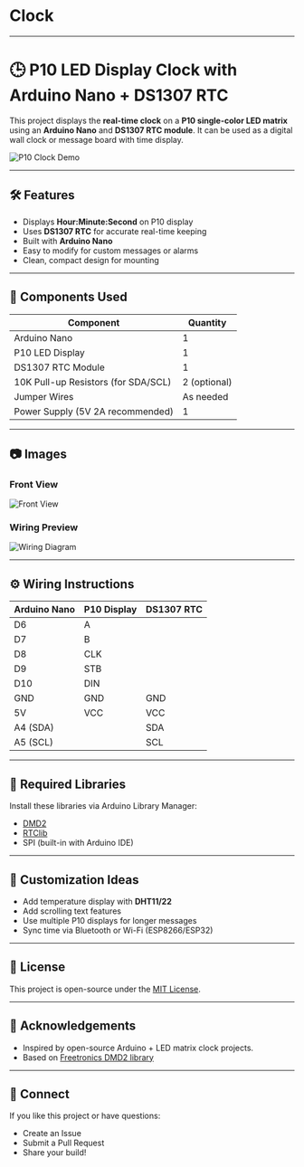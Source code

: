 # Clock

---
# 🕒 P10 LED Display Clock with Arduino Nano + DS1307 RTC

This project displays the **real-time clock** on a **P10 single-color LED matrix** using an **Arduino Nano** and **DS1307 RTC module**. It can be used as a digital wall clock or message board with time display.

![P10 Clock Demo](images/demo.jpg) <!-- Replace with your actual image path -->

---

## 🛠️ Features

- Displays **Hour:Minute:Second** on P10 display
- Uses **DS1307 RTC** for accurate real-time keeping
- Built with **Arduino Nano**
- Easy to modify for custom messages or alarms
- Clean, compact design for mounting

---

## 🔌 Components Used

| Component           | Quantity |
|---------------------|----------|
| Arduino Nano        | 1        |
| P10 LED Display     | 1        |
| DS1307 RTC Module   | 1        |
| 10K Pull-up Resistors (for SDA/SCL) | 2 (optional) |
| Jumper Wires        | As needed |
| Power Supply (5V 2A recommended) | 1 |

---

## 📷 Images

### Front View
![Front View](images/front.jpg)

### Wiring Preview
![Wiring Diagram](images/wiring.jpg)

---

## ⚙️ Wiring Instructions

| Arduino Nano | P10 Display | DS1307 RTC |
|--------------|-------------|------------|
| D6           | A           |            |
| D7           | B           |            |
| D8           | CLK         |            |
| D9           | STB         |            |
| D10          | DIN         |            |
| GND          | GND         | GND        |
| 5V           | VCC         | VCC        |
| A4 (SDA)     |             | SDA        |
| A5 (SCL)     |             | SCL        |

---

## 💾 Required Libraries

Install these libraries via Arduino Library Manager:

- [DMD2](https://github.com/freetronics/DMD2)
- [RTClib](https://github.com/adafruit/RTClib)
- SPI (built-in with Arduino IDE)

---

## 🔧 Customization Ideas

* Add temperature display with **DHT11/22**
* Add scrolling text features
* Use multiple P10 displays for longer messages
* Sync time via Bluetooth or Wi-Fi (ESP8266/ESP32)

---

## 🧠 License

This project is open-source under the [MIT License](LICENSE).

---

## 🙌 Acknowledgements

* Inspired by open-source Arduino + LED matrix clock projects.
* Based on [Freetronics DMD2 library](https://github.com/freetronics/DMD2)

---

## 📩 Connect

If you like this project or have questions:

* Create an Issue
* Submit a Pull Request
* Share your build!
